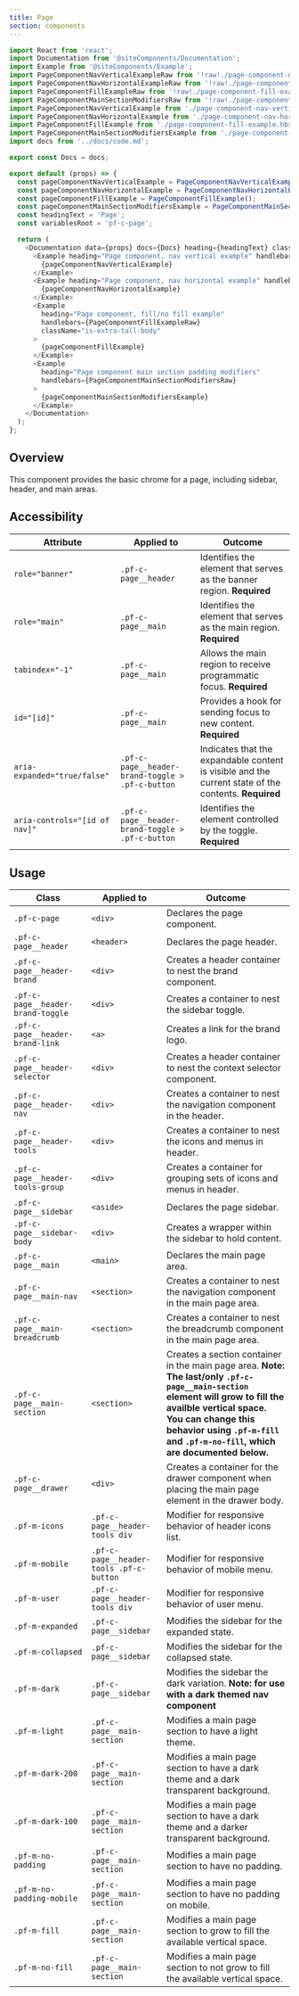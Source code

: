 ```yaml
---
title: Page
section: components
---
```

```js
import React from 'react';
import Documentation from '@siteComponents/Documentation';
import Example from '@siteComponents/Example';
import PageComponentNavVerticalExampleRaw from '!raw!./page-component-nav-vertical-example.hbs';
import PageComponentNavHorizontalExampleRaw from '!raw!./page-component-nav-horizontal-example.hbs';
import PageComponentFillExampleRaw from '!raw!./page-component-fill-example.hbs';
import PageComponentMainSectionModifiersRaw from '!raw!./page-component-main-section-modifiers.hbs';
import PageComponentNavVerticalExample from './page-component-nav-vertical-example.hbs';
import PageComponentNavHorizontalExample from './page-component-nav-horizontal-example.hbs';
import PageComponentFillExample from './page-component-fill-example.hbs';
import PageComponentMainSectionModifiersExample from './page-component-main-section-modifiers.hbs';
import docs from '../docs/code.md';

export const Docs = docs;

export default (props) => {
  const pageComponentNavVerticalExample = PageComponentNavVerticalExample();
  const pageComponentNavHorizontalExample = PageComponentNavHorizontalExample();
  const pageComponentFillExample = PageComponentFillExample();
  const pageComponentMainSectionModifiersExample = PageComponentMainSectionModifiersExample();
  const headingText = 'Page';
  const variablesRoot = 'pf-c-page';

  return (
    <Documentation data={props} docs={Docs} heading={headingText} className="is-component-page" variablesRoot={variablesRoot}>
      <Example heading="Page component, nav vertical example" handlebars={PageComponentNavVerticalExampleRaw}>
        {pageComponentNavVerticalExample}
      </Example>
      <Example heading="Page component, nav horizontal example" handlebars={PageComponentNavHorizontalExampleRaw}>
        {pageComponentNavHorizontalExample}
      </Example>
      <Example
        heading="Page component, fill/no fill example"
        handlebars={PageComponentFillExampleRaw}
        className="is-extra-tall-body"
      >
        {pageComponentFillExample}
      </Example>
      <Example
        heading="Page component main section padding modifiers"
        handlebars={PageComponentMainSectionModifiersRaw}
      >
        {pageComponentMainSectionModifiersExample}
      </Example>
    </Documentation>
  );
};
```

## Overview

This component provides the basic chrome for a page, including sidebar, header, and main areas.

## Accessibility

| Attribute | Applied to | Outcome |
| -- | -- | -- |
| `role="banner"` | `.pf-c-page__header` | Identifies the element that serves as the banner region. **Required** |
| `role="main"` | `.pf-c-page__main` | Identifies the element that serves as the main region. **Required** |
| `tabindex="-1"` | `.pf-c-page__main` | Allows the main region to receive programmatic focus. **Required** |
| `id="[id]"` | `.pf-c-page__main` | Provides a hook for sending focus to new content. **Required** |
| `aria-expanded="true/false"` | `.pf-c-page__header-brand-toggle > .pf-c-button` | Indicates that the expandable content is visible and the current state of the contents. **Required** |
| `aria-controls="[id of nav]"` | `.pf-c-page__header-brand-toggle > .pf-c-button` | Identifies the element controlled by the toggle. **Required**

## Usage

| Class | Applied to | Outcome |
| -- | -- | -- |
| `.pf-c-page` | `<div>` |   Declares the page component. |
| `.pf-c-page__header` | `<header>` |   Declares the page header. |
| `.pf-c-page__header-brand` | `<div>` |   Creates a header container to nest the brand component. |
| `.pf-c-page__header-brand-toggle` | `<div>` |   Creates a container to nest the sidebar toggle. |
| `.pf-c-page__header-brand-link` | `<a>` |   Creates a link for the brand logo. |
| `.pf-c-page__header-selector` | `<div>` |   Creates a header container to nest the context selector component. |
| `.pf-c-page__header-nav` | `<div>` |   Creates a container to nest the navigation component in the header. |
| `.pf-c-page__header-tools` | `<div>` |   Creates a container to nest the icons and menus in header. |
| `.pf-c-page__header-tools-group` | `<div>` |  Creates a container for grouping sets of icons and menus in header. |
| `.pf-c-page__sidebar` | `<aside>` |   Declares the page sidebar. |
| `.pf-c-page__sidebar-body` | `<div>` | Creates a wrapper within the sidebar to hold content. |
| `.pf-c-page__main` | `<main>` |   Declares the main page area. |
| `.pf-c-page__main-nav` | `<section>` |   Creates a container to nest the navigation component in the main page area. |
| `.pf-c-page__main-breadcrumb` | `<section>` |   Creates a container to nest the breadcrumb component in the main page area. |
| `.pf-c-page__main-section` | `<section>` |  Creates a section container in the main page area. **Note: The last/only `.pf-c-page__main-section` element will grow to fill the availble vertical space. You can change this behavior using `.pf-m-fill` and `.pf-m-no-fill`, which are documented below.**  |
| `.pf-c-page__drawer` | `<div>` |  Creates a container for the drawer component when placing the main page element in the drawer body. |
| `.pf-m-icons` | `.pf-c-page__header-tools div` | Modifier for responsive behavior of header icons list. |
| `.pf-m-mobile` | `.pf-c-page__header-tools .pf-c-button` | Modifier for responsive behavior of mobile menu. |
| `.pf-m-user` | `.pf-c-page__header-tools div` | Modifier for responsive behavior of user menu. |
| `.pf-m-expanded` | `.pf-c-page__sidebar` |  Modifies the sidebar for the expanded state. |
| `.pf-m-collapsed` | `.pf-c-page__sidebar` |  Modifies the sidebar for the collapsed state. |
| `.pf-m-dark` | `.pf-c-page__sidebar` |  Modifies the sidebar the dark variation. **Note: for use with a dark themed nav component** |
| `.pf-m-light` | `.pf-c-page__main-section` | Modifies a main page section to have a light theme. |
| `.pf-m-dark-200` | `.pf-c-page__main-section` |  Modifies a main page section to have a dark theme and a dark transparent background. |
| `.pf-m-dark-100` | `.pf-c-page__main-section` |  Modifies a main page section to have a dark theme and a darker transparent background. |
| `.pf-m-no-padding` | `.pf-c-page__main-section` | Modifies a main page section to have no padding. |
| `.pf-m-no-padding-mobile` | `.pf-c-page__main-section` | Modifies a main page section to have no padding on mobile. |
| `.pf-m-fill` | `.pf-c-page__main-section` | Modifies a main page section to grow to fill the available vertical space. |
| `.pf-m-no-fill` | `.pf-c-page__main-section` | Modifies a main page section to not grow to fill the available vertical space. |

